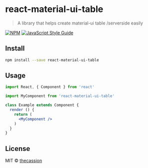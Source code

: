 # react-material-ui-table

> A library that helps create material-ui table /serverside easily

[![NPM](https://img.shields.io/npm/v/react-material-ui-table.svg)](https://www.npmjs.com/package/react-material-ui-table) [![JavaScript Style Guide](https://img.shields.io/badge/code_style-standard-brightgreen.svg)](https://standardjs.com)

## Install

```bash
npm install --save react-material-ui-table
```

## Usage

```jsx
import React, { Component } from 'react'

import MyComponent from 'react-material-ui-table'

class Example extends Component {
  render () {
    return (
      <MyComponent />
    )
  }
}
```

## License

MIT © [thecassion](https://github.com/thecassion)

